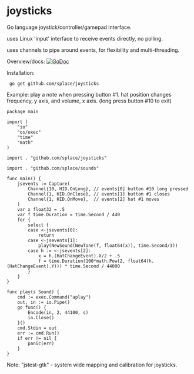 # joysticks
Go language joystick/controller/gamepad interface.

uses Linux 'input' interface to receive events directly, no polling.

uses channels to pipe around events, for flexibility and multi-threading.

Overview/docs: [![GoDoc](https://godoc.org/github.com/splace/joysticks?status.svg)](https://godoc.org/github.com/splace/joysticks)

Installation:

     go get github.com/splace/joysticks

Example: play a note when pressing button #1. hat position changes frequency, y axis, and volume, x axis. (long press button #10 to exit) 

	package main

	import (
		"io"
		"os/exec"
		"time"
		"math"
	)

	import . "github.com/splace/joysticks"

	import . "github.com/splace/sounds"

	func main() {
		jsevents := Capture(
			Channel{10, HID.OnLong}, // events[0] button #10 long pressed
			Channel{1, HID.OnClose}, // events[1] button #1 closes
			Channel{1, HID.OnMove},  // events[2] hat #1 moves
		)
		var x float32 = .5
		var f time.Duration = time.Second / 440
		for {
			select {
			case <-jsevents[0]:
				return
			case <-jsevents[1]:
				play(NewSound(NewTone(f, float64(x)), time.Second/3))
			case h := <-jsevents[2]:
				x = h.(HatChangeEvent).X/2 + .5
				f = time.Duration(100*math.Pow(2, float64(h.(HatChangeEvent).Y))) * time.Second / 44000
			}
		}
	}

	func play(s Sound) {
		cmd := exec.Command("aplay")
		out, in := io.Pipe()
		go func() {
			Encode(in, 2, 44100, s)
			in.Close()
		}()
		cmd.Stdin = out
		err := cmd.Run()
		if err != nil {
			panic(err)
		}
	} 



Note: "jstest-gtk" - system wide mapping and calibration for joysticks.


